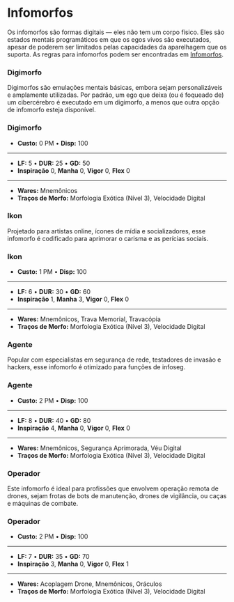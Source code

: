 # Infomorfos

Os infomorfos são formas digitais — eles não tem um corpo físico. Eles são estados mentais programáticos em que os egos vivos são executados, apesar de poderem ser limitados pelas capacidades da aparelhagem que os suporta. As regras para infomorfos podem ser encontradas em [Infomorfos](../13/08-infomorphs.md).

### Digimorfo

Digimorfos são emulações mentais básicas, embora sejam personalizáveis e amplamente utilizadas. Por padrão, um ego que deixa (ou é foqueado de) um cibercérebro é executado em um digimorfo, a menos que outra opção de infomorfo esteja disponível.

<!-- CLEANED blockquote class="indent stat-list" -->

### Digimorfo

- **Custo:** 0&nbsp;PM • **Disp:** 100

---

- **LF:** 5 • **DUR:** 25 • **GD:** 50
- **Inspiração** 0, **Manha** 0, **Vigor** 0, **Flex** 0

---

- **Wares:** Mnemônicos
- **Traços de Morfo:** Morfologia Exótica (Nível 3), Velocidade Digital

<!-- CLEANED /blockquote -->

### Ikon

Projetado para artistas online, ícones de mídia e socializadores, esse infomorfo é codificado para aprimorar o carisma e as perícias sociais.

<!-- CLEANED blockquote class="indent stat-list" -->

### Ikon

- **Custo:** 1&nbsp;PM • **Disp:** 100

---

- **LF:** 6 • **DUR:** 30 • **GD:** 60
- **Inspiração** 1, **Manha** 3, **Vigor** 0, **Flex** 0

---

- **Wares:** Mnemônicos, Trava Memorial, Travacópia
- **Traços de Morfo:** Morfologia Exótica (Nível 3), Velocidade Digital

<!-- CLEANED /blockquote -->

<!--sort-->

<!--sort-block-->

### Agente

Popular com especialistas em segurança de rede, testadores de invasão e hackers, esse infomorfo é otimizado para funções de infoseg.

<!-- CLEANED blockquote class="indent stat-list" -->

### Agente

- **Custo:** 2&nbsp;PM • **Disp:** 100

---

- **LF:** 8 • **DUR:** 40 • **GD:** 80
- **Inspiração** 4, **Manha** 0, **Vigor** 0, **Flex** 0

---

- **Wares:** Mnemônicos, Segurança Aprimorada, Véu Digital
- **Traços de Morfo:** Morfologia Exótica (Nível 3), Velocidade Digital

<!-- CLEANED /blockquote -->

<!--sort-block-->

### Operador

Este infomorfo é ideal para profissões que envolvem operação remota de drones, sejam frotas de bots de manutenção, drones de vigilância, ou caças e máquinas de combate.

<!-- CLEANED blockquote class="indent stat-list" -->

### Operador

- **Custo:** 2&nbsp;PM • **Disp:** 100

---

- **LF:** 7 • **DUR:** 35 • **GD:** 70
- **Inspiração** 3, **Manha** 0, **Vigor** 0, **Flex** 1

---

- **Wares:** Acoplagem Drone, Mnemônicos, Oráculos
- **Traços de Morfo:** Morfologia Exótica (Nível 3), Velocidade Digital

<!-- CLEANED /blockquote -->

<!--sort-end-->

